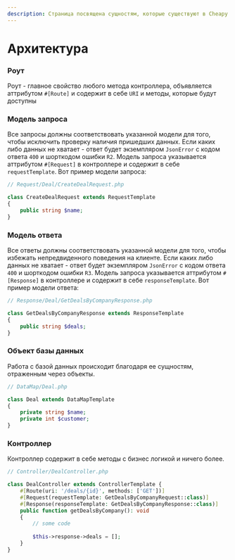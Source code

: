 ```yaml
---
description: Страница посвящена сущностям, которые существуют в Cheapy
---
```


# Архитектура

### Роут

Роут - главное свойство любого метода контроллера, объявляется аттрибутом `#[Route]` и содержит в себе `URI` и методы, которые будут доступны

### Модель запроса

Все запросы должны соответствовать указанной модели для того, чтобы исключить проверку наличия пришедших данных. Если каких либо данных не хватает - ответ будет экземпляром `JsonError` с кодом ответа `400` и шорткодом ошибки `R2`. Модель запроса указывается аттрибутом `#[Request]` в контроллере и содержит в себе `requestTemplate`. Вот пример модели запроса:

```php
// Request/Deal/CreateDealRequest.php

class CreateDealRequest extends RequestTemplate
{
    public string $name;
}
```

### Модель ответа

Все ответы должны соответствовать указанной модели для того, чтобы избежать непредвиденного поведения на клиенте. Если каких либо данных не хватает - ответ будет экземпляром `JsonError` с кодом ответа `400` и шорткодом ошибки `R3`. Модель запроса указывается аттрибутом `#[Response]` в контроллере и содержит в себе `responseTemplate`. Вот пример модели ответа:

```php
// Response/Deal/GetDealsByCompanyResponse.php

class GetDealsByCompanyResponse extends ResponseTemplate
{
    public string $deals;
}
```

### Объект базы данных

Работа с базой данных происходит благодаря ее сущностям, отраженным через объекты.&#x20;

```php
// DataMap/Deal.php

class Deal extends DataMapTemplate
{
    private string $name;
    private int $customer;
}
```

### Контроллер

Контроллер содержит в себе методы с бизнес логикой и ничего более.&#x20;

```php
// Controller/DealController.php

class DealController extends ControllerTemplate {
    #[Route(uri: '/deals/{id}', methods: ['GET'])]
    #[Request(requestTemplate: GetDealsByCompanyRequest::class)]
    #[Response(responseTemplate: GetDealsByCompanyResponse::class)]
    public function getDealsByCompany(): void
    {
        // some code
    
        $this->response->deals = [];
    }
}
```
